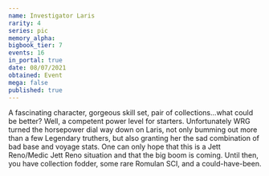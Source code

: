 ```yaml
---
name: Investigator Laris
rarity: 4
series: pic
memory_alpha:
bigbook_tier: 7
events: 16
in_portal: true
date: 08/07/2021
obtained: Event
mega: false
published: true
---
```


A fascinating character, gorgeous skill set, pair of collections...what could be better? Well, a competent power level for starters. Unfortunately WRG turned the horsepower dial way down on Laris, not only bumming out more than a few Legendary truthers, but also granting her the sad combination of bad base and voyage stats. One can only hope that this is a Jett Reno/Medic Jett Reno situation and that the big boom is coming. Until then, you have collection fodder, some rare Romulan SCI, and a could-have-been.
